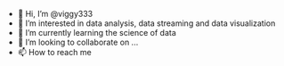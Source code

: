 - 👋 Hi, I’m @viggy333
- 👀 I’m interested in data analysis, data streaming and data visualization
- 🌱 I’m currently learning the science of data
- 💞️ I’m looking to collaborate on ...
- 📫 How to reach me 

<!---
viggy333/viggy333 is a ✨ special ✨ repository because its `README.md` (this file) appears on your GitHub profile.
You can click the Preview link to take a look at your changes.
--->
